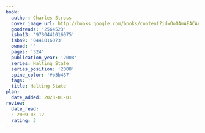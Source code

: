 ```yaml
---
book:
  author: Charles Stross
  cover_image_url: http://books.google.com/books/content?id=OoOAmAEACAAJ&printsec=frontcover&img=1&zoom=1&source=gbs_api
  goodreads: '2564523'
  isbn13: '9780441016075'
  isbn9: '0441016073'
  owned: ''
  pages: '324'
  publication_year: '2008'
  series: Halting State
  series_position: '2008'
  spine_color: '#b3b487'
  tags: ''
  title: Halting State
plan:
  date_added: 2023-01-01
review:
  date_read:
  - 2009-03-12
  rating: 3
---
```

